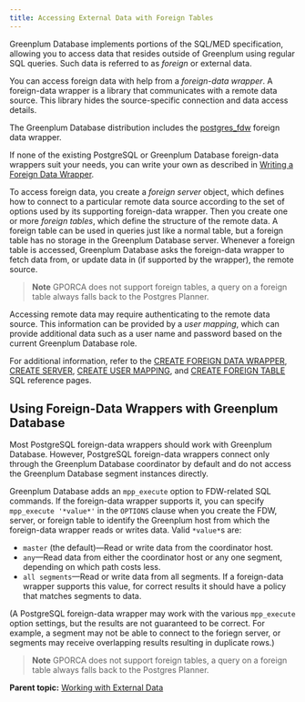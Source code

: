 ```yaml
---
title: Accessing External Data with Foreign Tables 
---
```


Greenplum Database implements portions of the SQL/MED specification, allowing you to access data that resides outside of Greenplum using regular SQL queries. Such data is referred to as *foreign* or external data.

You can access foreign data with help from a *foreign-data wrapper*. A foreign-data wrapper is a library that communicates with a remote data source. This library hides the source-specific connection and data access details.

The Greenplum Database distribution includes the [postgres\_fdw](../../ref_guide/modules/postgres_fdw.html) foreign data wrapper.

If none of the existing PostgreSQL or Greenplum Database foreign-data wrappers suit your needs, you can write your own as described in [Writing a Foreign Data Wrapper](g-devel-fdw.html).

To access foreign data, you create a *foreign server* object, which defines how to connect to a particular remote data source according to the set of options used by its supporting foreign-data wrapper. Then you create one or more *foreign tables*, which define the structure of the remote data. A foreign table can be used in queries just like a normal table, but a foreign table has no storage in the Greenplum Database server. Whenever a foreign table is accessed, Greenplum Database asks the foreign-data wrapper to fetch data from, or update data in \(if supported by the wrapper\), the remote source.

> **Note** GPORCA does not support foreign tables, a query on a foreign table always falls back to the Postgres Planner.

Accessing remote data may require authenticating to the remote data source. This information can be provided by a *user mapping*, which can provide additional data such as a user name and password based on the current Greenplum Database role.

For additional information, refer to the [CREATE FOREIGN DATA WRAPPER](../../ref_guide/sql_commands/CREATE_FOREIGN_DATA_WRAPPER.html), [CREATE SERVER](../../ref_guide/sql_commands/CREATE_SERVER.html), [CREATE USER MAPPING](../../ref_guide/sql_commands/CREATE_USER_MAPPING.html), and [CREATE FOREIGN TABLE](../../ref_guide/sql_commands/CREATE_FOREIGN_TABLE.html) SQL reference pages.

## <a id="greenplum"></a>Using Foreign-Data Wrappers with Greenplum Database 

Most PostgreSQL foreign-data wrappers should work with Greenplum Database. However, PostgreSQL foreign-data wrappers connect only through the Greenplum Database coordinator by default and do not access the Greenplum Database segment instances directly.

Greenplum Database adds an `mpp_execute` option to FDW-related SQL commands. If the foreign-data wrapper supports it, you can specify `mpp_execute '*value*'` in the `OPTIONS` clause when you create the FDW, server, or foreign table to identify the Greenplum host from which the foreign-data wrapper reads or writes data. Valid `*value*`s are:

-   `master` \(the default\)—Read or write data from the coordinator host.
-   `any`—Read data from either the coordinator host or any one segment, depending on which path costs less.
-   `all segments`—Read or write data from all segments. If a foreign-data wrapper supports this value, for correct results it should have a policy that matches segments to data.

\(A PostgreSQL foreign-data wrapper may work with the various `mpp_execute` option settings, but the results are not guaranteed to be correct. For example, a segment may not be able to connect to the foriegn server, or segments may receive overlapping results resulting in duplicate rows.\)

> **Note** GPORCA does not support foreign tables, a query on a foreign table always falls back to the Postgres Planner.

**Parent topic:** [Working with External Data](../external/g-working-with-file-based-ext-tables.html)
